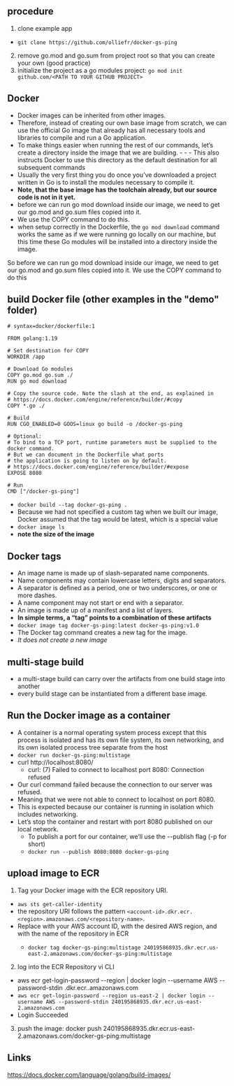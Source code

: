 ## procedure
1. clone example app
  +  `git clone https://github.com/olliefr/docker-gs-ping`
2. remove go.mod and go.sum from project root so that you can create your own (good practice)
3. initialize the project as a go modules project:  `go mod init github.com/<PATH TO YOUR GITHUB PROJECT>`

## Docker
- Docker images can be inherited from other images. 
- Therefore, instead of creating our own base image from scratch, we can use the official Go image that already has all necessary tools and libraries to compile and run a Go application.
- To make things easier when running the rest of our commands, let’s create a directory inside the image that we are building. - - - This also instructs Docker to use this directory as the default destination for all subsequent commands
- Usually the very first thing you do once you’ve downloaded a project written in Go is to install the modules necessary to compile it. 
- **Note, that the base image has the toolchain already, but our source code is not in it yet.**
- before we can run go mod download inside our image, we need to get our go.mod and go.sum files copied into it. 
- We use the COPY command to do this.
- when setup correctly in the Dockerfile, the `go mod download` command works the same as if we were running go locally on our machine, but this time these Go modules will be installed into a directory inside the image.

So before we can run go mod download inside our image, we need to get our go.mod and go.sum files copied into it. We use the COPY command to do this
## build Docker file (other examples in the "demo" folder)
```
# syntax=docker/dockerfile:1

FROM golang:1.19

# Set destination for COPY
WORKDIR /app

# Download Go modules
COPY go.mod go.sum ./
RUN go mod download

# Copy the source code. Note the slash at the end, as explained in
# https://docs.docker.com/engine/reference/builder/#copy
COPY *.go ./

# Build
RUN CGO_ENABLED=0 GOOS=linux go build -o /docker-gs-ping

# Optional:
# To bind to a TCP port, runtime parameters must be supplied to the docker command.
# But we can document in the Dockerfile what ports
# the application is going to listen on by default.
# https://docs.docker.com/engine/reference/builder/#expose
EXPOSE 8080

# Run
CMD ["/docker-gs-ping"]
```
- `docker build --tag docker-gs-ping .`
- Because we had not specified a custom tag when we built our image, Docker assumed that the tag would be latest, which is a special value
- `docker image ls`
- **note the size of the image**

## Docker tags
- An image name is made up of slash-separated name components. 
- Name components may contain lowercase letters, digits and separators. 
- A separator is defined as a period, one or two underscores, or one or more dashes. 
- A name component may not start or end with a separator.
- An image is made up of a manifest and a list of layers. 
- **In simple terms, a “tag” points to a combination of these artifacts**
- `docker image tag docker-gs-ping:latest docker-gs-ping:v1.0`
- The Docker tag command creates a new tag for the image. 
- *It does not create a new image*

## multi-stage build
- a multi-stage build can carry over the artifacts from one build stage into another
- every build stage can be instantiated from a different base image.

## Run the Docker image as a container
- A container is a normal operating system process except that this process is isolated and has its own file system, its own networking, and its own isolated process tree separate from the host
- `docker run docker-gs-ping:multistage`
- curl http://localhost:8080/
  + curl: (7) Failed to connect to localhost port 8080: Connection refused
- Our curl command failed because the connection to our server was refused. 
- Meaning that we were not able to connect to localhost on port 8080. 
- This is expected because our container is running in isolation which includes networking. 
- Let’s stop the container and restart with port 8080 published on our local network.
  + To publish a port for our container, we’ll use the --publish flag (-p for short) 
  + `docker run --publish 8080:8080 docker-gs-ping`

## upload image to ECR
1. Tag your Docker image with the ECR repository URI. 
  + `aws sts get-caller-identity`
  + the repository URI follows the pattern `<account-id>.dkr.ecr.<region>.amazonaws.com/<repository-name>`. 
  + Replace <account-id> with your AWS account ID, <region> with the desired AWS region, and <repository-name> with the name of the repository in ECR
    + `docker tag docker-gs-ping:multistage 240195868935.dkr.ecr.us-east-2.amazonaws.com/docker-gs-ping:multistage`
2. log into the ECR Repository vi CLI
  + aws ecr get-login-password --region <region> | docker login --username AWS --password-stdin <account-id>.dkr.ecr.<region>.amazonaws.com
  + `aws ecr get-login-password --region us-east-2 | docker login --username AWS --password-stdin 240195868935.dkr.ecr.us-east-2.amazonaws.com`
  + Login Succeeded
3. push the image: docker push 240195868935.dkr.ecr.us-east-2.amazonaws.com/docker-gs-ping:multistage

## Links
https://docs.docker.com/language/golang/build-images/
